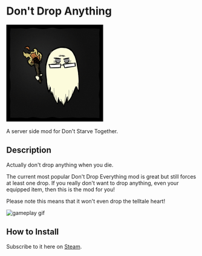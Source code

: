 # Don't Drop Anything

![modicon](images/modicon.png)

A server side mod for Don't Starve Together.

## Description

Actually don't drop anything when you die.

The current most popular Don't Drop Everything mod is great but still forces at least one drop. If you really don't want to drop anything, even your equipped item, then this is the mod for you!

Please note this means that it won't even drop the telltale heart!

![gameplay gif](https://thumbs.gfycat.com/UnacceptableMadHalicore-size_restricted.gif)

## How to Install
Subscribe to it here on [Steam](https://steamcommunity.com/sharedfiles/filedetails/?id=2110246021).
